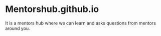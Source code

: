 # Mentorshub.github.io
It is a mentors hub where we can learn and asks questions from mentors around you.
